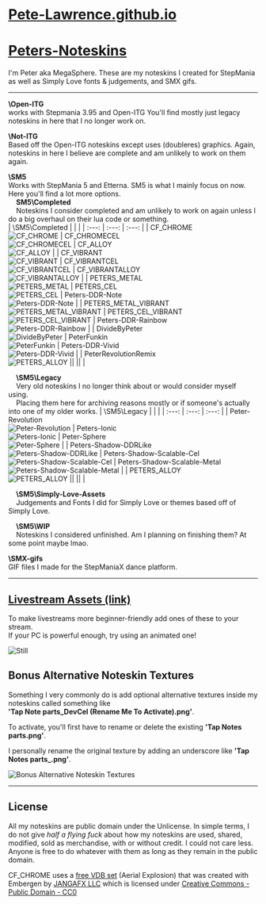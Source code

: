 # [Pete-Lawrence.github.io](https://pete-lawrence.github.io)
# [Peters-Noteskins](https://github.com/Pete-Lawrence/Peters-Noteskins)
I'm Peter aka MegaSphere. These are my noteskins I created for StepMania as well as Simply Love fonts & judgements, and SMX gifs.

---

**\Open-ITG**<br>
works with Stepmania 3.95 and Open-ITG
You'll find mostly just legacy noteskins in here that I no longer work on.

**\Not-ITG**<br>
Based off the Open-ITG noteskins except uses (doubleres) graphics.
Again, noteskins in here I believe are complete and am unlikely to work on them again.

**\SM5**<br>
Works with StepMania 5 and Etterna.
SM5 is what I mainly focus on now. Here you'll find a lot more options.<br>
&nbsp;&nbsp;&nbsp;&nbsp;**SM5\Completed**<br>
&nbsp;&nbsp;&nbsp;&nbsp;Noteskins I consider completed and am unlikely to work on again unless I do a big overhaul on their lua code or something.<br>
| \SM5\Completed |   |   |
| :---: | :---: | :---: |
| CF_CHROME<br> ![CF_CHROME](https://pete-lawrence.github.io/noteskin-renders/CF_CHROME.gif) | CF_CHROMECEL<br> ![CF_CHROMECEL](https://pete-lawrence.github.io/noteskin-renders/CF_CHROMECEL.gif) | CF_ALLOY<br> ![CF_ALLOY](https://pete-lawrence.github.io/noteskin-renders/CF_ALLOY.gif) |
 | CF_VIBRANT<br> ![CF_VIBRANT](https://pete-lawrence.github.io/noteskin-renders/CF_VIBRANT.gif) | CF_VIBRANTCEL<br> ![CF_VIBRANTCEL](https://pete-lawrence.github.io/noteskin-renders/CF_VIBRANTCEL.gif) | CF_VIBRANTALLOY<br> ![CF_VIBRANTALLOY](https://pete-lawrence.github.io/noteskin-renders/CF_VIBRANTALLOY.gif) |
 | PETERS_METAL<br> ![PETERS_METAL](https://pete-lawrence.github.io/noteskin-renders/PETERS_METAL.gif) | PETERS_CEL<br> ![PETERS_CEL](https://pete-lawrence.github.io/noteskin-renders/PETERS_CEL.gif) |  Peters-DDR-Note<br> ![Peters-DDR-Note](https://pete-lawrence.github.io/noteskin-renders/Peters-DDR-Note.gif) |
 | PETERS_METAL_VIBRANT<br> ![PETERS_METAL_VIBRANT](https://pete-lawrence.github.io/noteskin-renders/PETERS_METAL_VIBRANT.gif) | PETERS_CEL_VIBRANT<br> ![PETERS_CEL_VIBRANT](https://pete-lawrence.github.io/noteskin-renders/PETERS_CEL_VIBRANT.gif) |  Peters-DDR-Rainbow<br> ![Peters-DDR-Rainbow](https://pete-lawrence.github.io/noteskin-renders/Peters-DDR-Rainbow.gif) | 
 | DivideByPeter<br> ![DivideByPeter](https://pete-lawrence.github.io/noteskin-renders/DivideByPeter.png) | PeterFunkin<br> ![PeterFunkin](https://pete-lawrence.github.io/noteskin-renders/PeterFunkin.png) |  Peters-DDR-Vivid<br> ![Peters-DDR-Vivid](https://pete-lawrence.github.io/noteskin-renders/Peters-DDR-Vivid.gif) |
 | PeterRevolutionRemix<br> ![PETERS_ALLOY](https://pete-lawrence.github.io/noteskin-renders/PeterRevolutionRemix.gif) ||   ||   |


&nbsp;&nbsp;&nbsp;&nbsp;**\SM5\Legacy**<br>
&nbsp;&nbsp;&nbsp;&nbsp;Very old noteskins I no longer think about or would consider myself using.<br>
&nbsp;&nbsp;&nbsp;&nbsp;Placing them here for archiving reasons mostly or if someone's actually into one of my older works.
| \SM5\Legacy |   |   |
| :---: | :---: | :---: |
| Peter-Revolution<br> ![Peter-Revolution](https://pete-lawrence.github.io/noteskin-renders/Peter-Revolution.gif) | Peters-Ionic<br> ![Peters-Ionic](https://pete-lawrence.github.io/noteskin-renders/Peters-Ionic.gif) | Peter-Sphere<br> ![Peter-Sphere](https://pete-lawrence.github.io/noteskin-renders/Peter-Sphere.png) | 
| Peters-Shadow-DDRLike<br> ![Peters-Shadow-DDRLike](https://pete-lawrence.github.io/noteskin-renders/Peters-Shadow-DDRLike.gif) | Peters-Shadow-Scalable-Cel<br> ![Peters-Shadow-Scalable-Cel](https://pete-lawrence.github.io/noteskin-renders/Peters-Shadow-Scalable-Cel.gif) | Peters-Shadow-Scalable-Metal<br> ![Peters-Shadow-Scalable-Metal](https://pete-lawrence.github.io/noteskin-renders/Peters-Shadow-Scalable-Metal.gif) | 
| PETERS_ALLOY<br> ![PETERS_ALLOY](https://pete-lawrence.github.io/noteskin-renders/PETERS_ALLOY.gif) ||   ||   |

&nbsp;&nbsp;&nbsp;&nbsp;**\SM5\Simply-Love-Assets**<br>
&nbsp;&nbsp;&nbsp;&nbsp;Judgements and Fonts I did for Simply Love or themes based off of Simply Love.

&nbsp;&nbsp;&nbsp;&nbsp;**\SM5\WIP**<br>
&nbsp;&nbsp;&nbsp;&nbsp;Noteskins I considered unfinished. Am I planning on finishing them? At some point maybe lmao.

**\SMX-gifs**<br>
GIF files I made for the StepManiaX dance platform.

---

## [Livestream Assets (link)](https://github.com/Pete-Lawrence/Pete-Lawrence.github.io/tree/master/noteskin-renders/Livestream-Assets)
To make livestreams more beginner-friendly add ones of these to your stream.<br>
If your PC is powerful enough, try using an animated one!

![Still](https://pete-lawrence.github.io/noteskin-renders/Livestream-Assets/Still/Still_CF_CHROME.png)

## Bonus Alternative Noteskin Textures
Something I very commonly do is add optional alternative textures inside my noteskins called something like<br>
__'Tap Note parts_DevCel (Rename Me To Activate).png'__.<br>

To activate, you'll first have to rename or delete the existing __'Tap Notes parts.png'__.<br>

I personally rename the original texture by adding an underscore like __'Tap Notes parts\_.png'__.

![Bonus Alternative Noteskin Textures](https://pete-lawrence.github.io/noteskin-renders/alttexture.png)

---

## License
All my noteskins are public domain under the Unlicense. In simple terms, I do not give *half a flying fuck* about how my noteskins are used, shared, modified, sold as merchandise, with or without credit. I could not care less. Anyone is free to do whatever with them as long as they remain in the public domain.<br>

CF_CHROME uses a [free VDB set](https://jangafx.com/software/embergen/download/free-vdb-animations/) (Aerial Explosion) that was created with Embergen by [JANGAFX LLC](https://jangafx.com) which is licensed under [Creative Commons - Public Domain - CC0](https://creativecommons.org/publicdomain/zero/1.0/)
